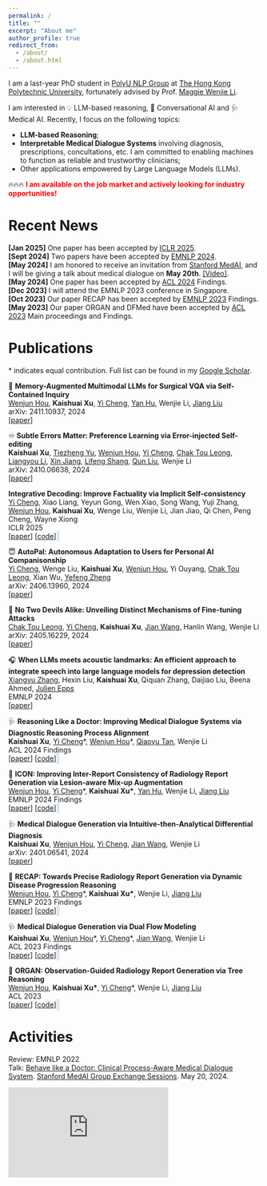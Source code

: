```yaml
---
permalink: /
title: ""
excerpt: "About me"
author_profile: true
redirect_from: 
  - /about/
  - /about.html
---
```


I am a last-year PhD student in [PolyU NLP Group](https://polyunlp.github.io/) at [The Hong Kong Polytechnic University](https://www.polyu.edu.hk/), fortunately advised by Prof. [ Maggie Wenjie Li](https://www4.comp.polyu.edu.hk/~cswjli/).  

I am interested in 💡 LLM-based reasoning, 🤖 Conversational AI and 🩺 Medical AI. Recently, I focus on the following topics:
- **LLM-based Reasoning**; 
- **Interpretable Medical Dialogue Systems** involving diagnosis, prescriptions, concultations, etc. I am committed to enabling machines to function as reliable and trustworthy clinicians; 
- Other applications empowered by Large Language Models (LLMs). 

🔥🔥🔥 **<font color=red>I am available on the job market and actively looking for industry opportunities!</font>**    

Recent News
======
**[Jan 2025]** One paper has been accepted by [ICLR 2025](https://iclr.cc/).  
**[Sept 2024]** Two papers have been accepted by [EMNLP 2024](https://2024.emnlp.org/).  
**[May 2024]** I am honored to receive an invitation from [Stanford MedAI](https://stanford-medai.github.io/), and I will be giving a talk about medical dialogue on **May 20th**. [\[Video\]](https://www.youtube.com/watch?v=T4if1iDbxaE).  
**[May 2024]** One paper has been accepted by [ACL 2024](https://2024.aclweb.org/) Findings.  
**[Dec 2023]** I will attend the EMNLP 2023 conference in Singapore.\
**[Oct 2023]** Our paper RECAP has been accepted by [EMNLP 2023](https://2023.emnlp.org) Findings.\
**[May 2023]** Our paper ORGAN and DFMed have been accepted by [ACL 2023](https://2023.aclweb.org) Main proceedings and Findings.

Publications
======
\* indicates equal contribution. Full list can be found in my [Google Scholar](https://scholar.google.com/citations?user=qfJ9u80AAAAJ).

🩻 **Memory-Augmented Multimodal LLMs for Surgical VQA via Self-Contained Inquiry**  
  [Wenjun Hou](https://wjhou.github.io/), **Kaishuai Xu**, [Yi Cheng](https://yicheng98.github.io/), [Yan Hu](https://scholar.google.co.uk/citations?user=rYLooucAAAAJ&hl=en), Wenjie Li, [Jiang Liu](https://faculty.sustech.edu.cn/liuj/)  
  arXiv: 2411.10937, 2024  
  \[[paper](https://arxiv.org/abs/2411.10937)\]

♾️ **Subtle Errors Matter: Preference Learning via Error-injected Self-editing**  
  **Kaishuai Xu**, [Tiezheng Yu](https://scholar.google.com/citations?hl=en&user=JK7nNekAAAAJ), [Wenjun Hou](https://wjhou.github.io/), [Yi Cheng](https://yicheng98.github.io/), [Chak Tou Leong](https://cooperleong00.github.io/), [Liangyou Li](https://scholar.google.com/citations?hl=en&user=PPDE-uIAAAAJ), [Xin Jiang](https://scholar.google.com/citations?user=DUfcez0AAAAJ), [Lifeng Shang](https://scholar.google.com/citations?hl=en&user=jMQIjYoAAAAJ), [Qun Liu](https://liuquncn.github.io/index_zh.html), Wenjie Li  
  arXiv: 2410.06638, 2024  
  \[[paper](https://arxiv.org/abs/2410.06638)\]

 **Integrative Decoding: Improve Factuality via Implicit Self-consistency**  
  [Yi Cheng](https://yicheng98.github.io/), Xiao Liang, Yeyun Gong, Wen Xiao, Song Wang, Yuji Zhang, [Wenjun Hou](https://wjhou.github.io/), **Kaishuai Xu**, Wenge Liu, Wenjie Li, Jian Jiao, Qi Chen, Peng Cheng, Wayne Xiong  
  ICLR 2025  
  \[[paper](https://arxiv.org/abs/2410.01556)\] \[[code](https://github.com/YiCheng98/IntegrativeDecoding)]&nbsp;&nbsp;
<span id="star-count-IntegrativeDecoding" class="github-stars"></span>
<script src="/_pages/script.js"></script>

😇 **AutoPal: Autonomous Adaptation to Users for Personal AI Companisonship**  
  [Yi Cheng](https://yicheng98.github.io/), Wenge Liu, **Kaishuai Xu**, [Wenjun Hou](https://wjhou.github.io/), Yi Ouyang, [Chak Tou Leong](https://cooperleong00.github.io/), Xian Wu, [Yefeng Zheng](https://sites.google.com/site/yefengzheng/)  
  arXiv: 2406.13960, 2024  
  \[[paper](https://arxiv.org/abs/2406.13960)\]

👿 **No Two Devils Alike: Unveiling Distinct Mechanisms of Fine-tuning Attacks**  
  [Chak Tou Leong](https://cooperleong00.github.io/), [Yi Cheng](https://yicheng98.github.io/), **Kaishuai Xu**, [Jian Wang](https://iwangjian.github.io/), Hanlin Wang, Wenjie Li  
  arXiv: 2405.16229, 2024  
  \[[paper](https://arxiv.org/abs/2405.16229)\]

🎧 **When LLMs meets acoustic landmarks: An efficient approach to integrate speech into large language models for depression detection**
  [Xiangyu Zhang](https://scholar.google.com/citations?hl=en&user=SR2TlvcAAAAJ), Hexin Liu, **Kaishuai Xu**, Qiquan Zhang, Daijiao Liu, Beena Ahmed, [Julien Epps](http://maestro.ee.unsw.edu.au/~julien/)  
  EMNLP 2024  
  \[[paper](https://arxiv.org/abs/2402.13276)\]

🩺 **Reasoning Like a Doctor: Improving Medical Dialogue Systems via Diagnostic Reasoning Process Alignment**  
  **Kaishuai Xu**, [Yi Cheng](https://yicheng98.github.io/)\*, [Wenjun Hou](https://wjhou.github.io/)\*, [Qiaoyu Tan](https://qiaoyu-tan.github.io/), Wenjie Li  
  ACL 2024 Findings  
  \[[paper](http://arxiv.org/abs/2406.13934)\] \[[code](https://github.com/kaishxu/Emulation)\]&nbsp;&nbsp;
<span id="star-count-emulation" class="github-stars"></span>
<script src="/_pages/script.js"></script>

🩻 **ICON: Improving Inter-Report Consistency of Radiology Report Generation via Lesion-aware Mix-up Augmentation**  
  [Wenjun Hou](https://wjhou.github.io/), [Yi Cheng](https://yicheng98.github.io/)*, **Kaishuai Xu\***, [Yan Hu](https://scholar.google.co.uk/citations?user=rYLooucAAAAJ&hl=en), Wenjie Li, [Jiang Liu](https://faculty.sustech.edu.cn/liuj/)   
  EMNLP 2024 Findings  
  \[[paper](https://arxiv.org/abs/2402.12844)\] \[[code](https://github.com/wjhou/ICon)\]&nbsp;&nbsp;
<span id="star-count-icon" class="github-stars"></span>
<script src="/_pages/script.js"></script>

🩺 **Medical Dialogue Generation via Intuitive-then-Analytical Differential Diagnosis**  
  **Kaishuai Xu**, [Wenjun Hou](https://wjhou.github.io/), [Yi Cheng](https://yicheng98.github.io/), [Jian Wang](https://iwangjian.github.io/), Wenjie Li  
  arXiv: 2401.06541, 2024  
  \[[paper](https://arxiv.org/abs/2401.06541)\]  

🩻 **RECAP: Towards Precise Radiology Report Generation via Dynamic Disease Progression Reasoning**  
  [Wenjun Hou](https://wjhou.github.io/), [Yi Cheng](https://yicheng98.github.io/)\*, **Kaishuai Xu\***, Wenjie Li, [Jiang Liu](https://faculty.sustech.edu.cn/liuj/)  
  EMNLP 2023 Findings  
  \[[paper](https://arxiv.org/abs/2310.13864)\] \[[code](https://github.com/wjhou/Recap)\]&nbsp;&nbsp;
<span id="star-count-recap" class="github-stars"></span>
<script src="/_pages/script.js"></script>

🩺 **Medical Dialogue Generation via Dual Flow Modeling**  
  **Kaishuai Xu**, [Wenjun Hou](https://wjhou.github.io/)\*, [Yi Cheng](https://yicheng98.github.io/)\*, [Jian Wang](https://iwangjian.github.io/), Wenjie Li  
  ACL 2023 Findings  
  \[[paper](https://arxiv.org/abs/2305.18109)\] \[[code](https://github.com/kaishxu/DFMed)\]&nbsp;&nbsp;
<span id="star-count-dfmed" class="github-stars"></span>
<script src="/_pages/script.js"></script>

🩻 **ORGAN: Observation-Guided Radiology Report Generation via Tree Reasoning**  
  [Wenjun Hou](https://wjhou.github.io/), **Kaishuai Xu\***, [Yi Cheng](https://yicheng98.github.io/)\*, Wenjie Li, [Jiang Liu](https://faculty.sustech.edu.cn/liuj/)  
  ACL 2023  
  \[[paper](https://arxiv.org/abs/2306.06466)\] \[[code](https://github.com/wjhou/ORGan)\]&nbsp;&nbsp;
<span id="star-count-organ" class="github-stars"></span>
<script src="/_pages/script.js"></script>
<style>
  .github-stars {
      background-color: #D9E8F6;
      padding: 3.0px;
      color: rgb(0, 0, 0);
      border-radius: 5px;
      margin-left: -8px;
      height: auto;
  }
</style>

Activities
======
Review: EMNLP 2022  
Talk: [Behave like a Doctor: Clinical Process-Aware Medical Dialogue System](https://www.youtube.com/watch?v=T4if1iDbxaE&t=1123s). [Stanford MedAI Group Exchange Sessions](https://stanford-medai.github.io/). May 20, 2024.
<iframe class="custom-iframe" src="https://www.youtube.com/embed/T4if1iDbxaE" frameborder="0" allow="accelerometer; autoplay; encrypted-media; gyroscope; picture-in-picture" allowfullscreen></iframe>
<style>
.custom-iframe {
    width: 320px !important;
    height: 180px !important;
}
</style>
<script type='text/javascript' id='clustrmaps' src='//cdn.clustrmaps.com/map_v2.js?cl=ffffff&w=349&t=tt&d=OQN1yjd4wsRYTf95Ow-yUUL81sV4TnISMjKniwrRS2I&co=5ebcff&cmo=ff0404&cmn=2edc2e'></script>
